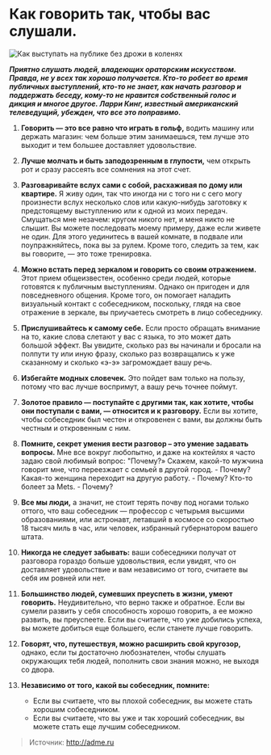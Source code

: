 # Как говорить так, чтобы вас слушали.

![Как выступать на публике без дрожи в коленях]( ~/repo/sites/wiki/public/images/Others/orator.jpg 'Как выступать на публике без дрожи в коленях')

_**Приятно слушать людей, владеющих ораторским искусством. Правда, не у всех так хорошо получается. Кто-то робеет во время публичных выступлений, кто-то не знает, как начать разговор и поддержать беседу, кому-то не нравится собственный голос и дикция и многое другое. Ларри Кинг, известный американский телеведущий, убежден, что все это поправимо.**_

1. **Говорить — это все равно что играть в гольф,** водить машину или держать магазин: чем больше этим занимаешься, тем лучше это выходит и тем большее доставляет удовольствие.
2. **Лучше молчать и быть заподозренным в глупости,** чем открыть рот и сразу рассеять все сомнения на этот счет.
3. **Разговаривайте вслух сами с собой, расхаживая по дому или квартире.** Я живу один, так что иногда ни с того ни с сего могу произнести вслух несколько слов или какую-нибудь заготовку к предстоящему выступлению или к одной из моих передач. Смущаться мне незачем: кругом никого нет, и меня никто не слышит. Вы можете последовать моему примеру, даже если живете не один. Для этого уединитесь в вашей комнате, в подвале или поупражняйтесь, пока вы за рулем. Кроме того, следить за тем, как вы говорите, — это тоже тренировка.
4. **Можно встать перед зеркалом и говорить со своим отражением.** Этот прием общеизвестен, особенно среди людей, которые готовятся к публичным выступлениям. Однако он пригоден и для повседневного общения. Кроме того, он помогает наладить визуальный контакт с собеседником, поскольку, глядя на свое отражение в зеркале, вы приучаетесь смотреть в лицо собеседнику.
5. **Прислушивайтесь к самому себе.** Если просто обращать внимание на то, какие слова слетают у вас с языка, то это может дать большой эффект. Вы увидите, сколько раз вы начинали и бросали на полпути ту или иную фразу, сколько раз возвращались к уже сказанному и сколько «э-э» загромождает вашу речь.
6. **Избегайте модных словечек.** Это пойдет вам только на пользу, потому что вас лучше воспримут, а вашу речь точнее поймут.
7. **Золотое правило — поступайте с другими так, как хотите, чтобы они поступали с вами, — относится и к разговору.** Если вы хотите, чтобы собеседник был честен и откровенен с вами, вы должны быть честным и откровенным с ним.
8. **Помните, секрет умения вести разговор – это умение задавать вопросы.** Мне все вокруг любопытно, и даже на коктейлях я часто задаю свой любимый вопрос: "Почему?» Скажем, какой-то мужчина говорит мне, что переезжает с семьей в другой город. - Почему? Какая-то женщина переходит на другую работу. - Почему? Кто-то болеет за Mets. - Почему?
9. **Все мы люди,** а значит, не стоит терять почву под ногами только оттого, что ваш собеседник — профессор с четырьмя высшими образованиями, или астронавт, летавший в космосе со скоростью 18 тысяч миль в час, или человек, избранный губернатором вашего штата.
10. **Никогда не следует забывать:** ваши собеседники получат от разговора гораздо больше удовольствия, если увидят, что он доставляет удовольствие и вам независимо от того, считаете вы себя им ровней или нет.
11. **Большинство людей, сумевших преуспеть в жизни, умеют говорить.** Неудивительно, что верно также и обратное. Если вы сумели развить у себя способность хорошо говорить, а ее можно развить, вы преуспеете. Если вы считаете, что уже добились успеха, вы можете добиться еще большего, если станете лучше говорить.
12. **Говорят, что, путешествуя, можно расширить свой кругозор,** однако, если ты достаточно любознателен, чтобы слушать окружающих тебя людей, пополнить свои знания можно, не выходя со двора.
13. **Независимо от того, какой вы собеседник, помните:**

	- Если вы считаете, что вы плохой собеседник, вы можете стать хорошим собеседником.
	- Если вы считаете, что вы уже и так хороший собеседник, вы можете стать еще лучшим собеседником.

> Источник: http://adme.ru
